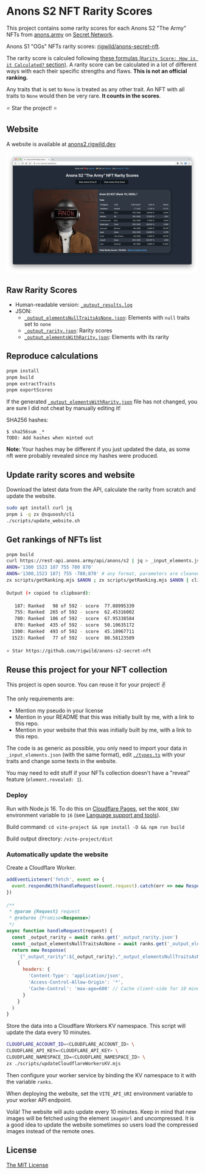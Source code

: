 # Anons S2 NFT Rarity Scores

This project contains some rarity scores for each Anons S2 "The Army" NFTs from [anons.army](https://anons.army/) on [Secret Network](https://scrt.network/).

Anons S1 "OGs" NFTs rarity scores: [rigwild/anons-secret-nft](https://github.com/rigwild/anons-secret-nft).

The rarity score is calculed following [these formulas (`Rarity Score: How is it Calculated?` section)](https://raritytools.medium.com/ranking-rarity-understanding-rarity-calculation-methods-86ceaeb9b98c#2942). A rarity score can be calculated in a lot of different ways with each their specific strengths and flaws. **This is not an official ranking.**

Any traits that is set to `None` is treated as any other trait. An NFT with all traits to `None` would then be very rare. **It counts in the scores**.

⭐ Star the project! ⭐

## Website

A website is available at [anons2.rigwild.dev](https://anons2.rigwild.dev/)

![website screenshot](./screenshot.webp)

## Raw Rarity Scores

- Human-readable version: [`_output_results.log`](./_output_results.log)
- JSON:
  - [`_output_elementsNullTraitsAsNone.json`](./_output_elementsNullTraitsAsNone.json): Elements with `null` traits set to `none`
  - [`_output_rarity.json`](./_output_rarity.json): Rarity scores
  - [`_output_elementsWithRarity.json`](./_output_elementsWithRarity.json): Elements with its rarity

## Reproduce calculations

```sh
pnpm install
pnpm build
pnpm extractTraits
pnpm exportScores
```

If the generated [`_output_elementsWithRarity.json`](./_output_elementsWithRarity.json) file has not changed, you are sure I did not cheat by manually editing it!

SHA256 hashes:

```
$ sha256sum _*
TODO: Add hashes when minted out
```

**Note:** Your hashes may be different if you just updated the data, as some nft were probably revealed since my hashes were produced.

## Update rarity scores and website

Download the latest data from the API, calculate the rarity from scratch and update the website.

```sh
sudo apt install curl jq
pnpm i -g zx @squoosh/cli
./scripts/update_website.sh
```

## Get rankings of NFTs list

```sh
pnpm build
curl https://rest-api.anons.army/api/anons/s2 | jq > _input_elements.json && pnpm extractTraits && pnpm exportScores
ANON='1300 1523 187 755 780 870'
ANON='1300,1523 187| 755 -780;870' # any format, parameters are cleaned!
zx scripts/getRanking.mjs $ANON ; zx scripts/getRanking.mjs $ANON | clipboard

Output (+ copied to clipboard):

   187: Ranked   98 of 592 - score  77.08995339
   755: Ranked  265 of 592 - score  62.45316002
   780: Ranked  186 of 592 - score  67.95338584
   870: Ranked  435 of 592 - score  50.10635172
  1300: Ranked  493 of 592 - score  45.18967711
  1523: Ranked   77 of 592 - score  80.58123589

⭐ Star https://github.com/rigwild/anons-s2-secret-nft
```

## Reuse this project for your NFT collection

This project is open source. You can reuse it for your project! ✌

The only requirements are:

- Mention my pseudo in your license
- Mention in your README that this was initially built by me, with a link to this repo.
- Mention in your website that this was initially built by me, with a link to this repo.

The code is as generic as possible, you only need to import your data in `_input_elements.json` (with the same format), edit [`./types.ts`](./types.ts) with your traits and change some texts in the website.

You may need to edit stuff if your NFTs collection doesn't have a "reveal" feature (`element.revealed: 1`).

### Deploy

Run with Node.js 16. To do this on [Cloudflare Pages](https://pages.cloudflare.com/), set the `NODE_ENV` environment variable to `16` (see [Language support and tools](https://developers.cloudflare.com/pages/platform/build-configuration/#language-support-and-tools)).

Build command: `cd vite-project && npm install -D && npm run build`

Build output directory: `/vite-project/dist`

### Automatically update the website

Create a Cloudflare Worker.

```js
addEventListener('fetch', event => {
  event.respondWith(handleRequest(event.request).catch(err => new Response(err.stack, { status: 500 })))
})

/**
 * @param {Request} request
 * @returns {Promise<Response>}
 */
async function handleRequest(request) {
  const _output_rarity = await ranks.get('_output_rarity.json')
  const _output_elementsNullTraitsAsNone = await ranks.get('_output_elementsNullTraitsAsNone.json')
  return new Response(
    `{"_output_rarity":${_output_rarity},"_output_elementsNullTraitsAsNone":${_output_elementsNullTraitsAsNone}}`,
    {
      headers: {
        'Content-Type': 'application/json',
        'Access-Control-Allow-Origin': '*',
        'Cache-Control': 'max-age=600' // Cache client-side for 10 minutes
      }
    }
  )
}
```

Store the data into a Cloudflare Workers KV namespace. This script will update the data every 10 minutes.

```sh
CLOUDFLARE_ACCOUNT_ID=<CLOUDFLARE_ACCOUNT_ID> \
CLOUDFLARE_API_KEY=<CLOUDFLARE_API_KEY> \
CLOUDFLARE_NAMESPACE_ID=<CLOUDFLARE_NAMESPACE_ID> \
zx ./scripts/updateCloudflareWorkersKV.mjs
```

Then configure your worker service by binding the KV namespace to it with the variable `ranks`.

When deploying the website, set the `VITE_API_URI` environment variable to your worker API endpoint.

Voilà! The website will auto update every 10 minutes. Keep in mind that new images will be fetched using the element `imageUrl` and uncompressed.
It is a good idea to update the website sometimes so users load the compressed images instead of the remote ones.

## License

[The MIT License](./LICENSE)
